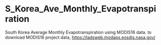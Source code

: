 # S_Korea_Ave_Monthly_Evapotranspiration
South Korea Average Monthly Evapotranspiration using MODIS16 data. to download MODIS16 project data, https://ladsweb.modaps.eosdis.nasa.gov/
